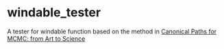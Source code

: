 # windable_tester

A tester for windable function based on the method in [Canonical Paths for MCMC: from Art to Science](https://arxiv.org/abs/1510.04099)